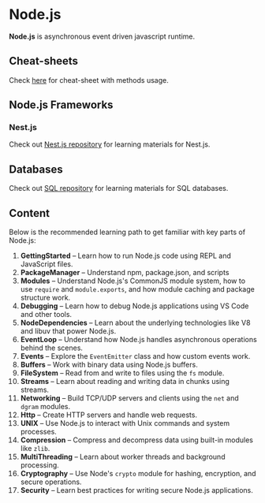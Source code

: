# Node.js

**Node.js** is asynchronous event driven javascript runtime.

## Cheat-sheets

Check [here](https://github.com/LeCoupa/awesome-cheatsheets) for cheat-sheet with methods usage.

## Node.js Frameworks

### Nest.js

Check out [Nest.js repository](https://github.com/BZIvanov/Learning-NestJS) for learning materials for Nest.js.

## Databases

Check out [SQL repository](https://github.com/BZIvanov/Learning-SQL) for learning materials for SQL databases.

## Content

Below is the recommended learning path to get familiar with key parts of Node.js:

1. **GettingStarted** – Learn how to run Node.js code using REPL and JavaScript files.
2. **PackageManager** – Understand npm, package.json, and scripts
3. **Modules** – Understand Node.js's CommonJS module system, how to use `require` and `module.exports`, and how module caching and package structure work.
4. **Debugging** – Learn how to debug Node.js applications using VS Code and other tools.
5. **NodeDependencies** – Learn about the underlying technologies like V8 and libuv that power Node.js.
6. **EventLoop** – Understand how Node.js handles asynchronous operations behind the scenes.
7. **Events** – Explore the `EventEmitter` class and how custom events work.
8. **Buffers** – Work with binary data using Node.js buffers.
9. **FileSystem** – Read from and write to files using the `fs` module.
10. **Streams** – Learn about reading and writing data in chunks using streams.
11. **Networking** – Build TCP/UDP servers and clients using the `net` and `dgram` modules.
12. **Http** – Create HTTP servers and handle web requests.
13. **UNIX** – Use Node.js to interact with Unix commands and system processes.
14. **Compression** – Compress and decompress data using built-in modules like `zlib`.
15. **MultiThreading** – Learn about worker threads and background processing.
16. **Cryptography** – Use Node's `crypto` module for hashing, encryption, and secure operations.
17. **Security** – Learn best practices for writing secure Node.js applications.
